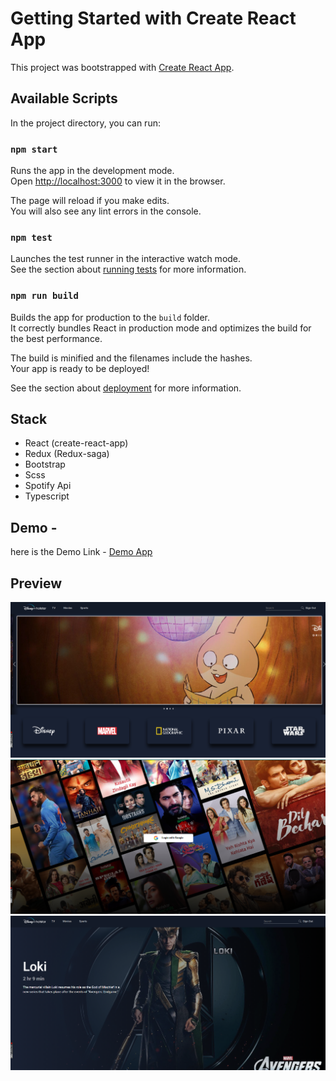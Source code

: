 # Getting Started with Create React App

This project was bootstrapped with [Create React App](https://github.com/facebook/create-react-app).

## Available Scripts

In the project directory, you can run:

### `npm start`

Runs the app in the development mode.\
Open [http://localhost:3000](http://localhost:3000) to view it in the browser.

The page will reload if you make edits.\
You will also see any lint errors in the console.

### `npm test`

Launches the test runner in the interactive watch mode.\
See the section about [running tests](https://facebook.github.io/create-react-app/docs/running-tests) for more information.

### `npm run build`

Builds the app for production to the `build` folder.\
It correctly bundles React in production mode and optimizes the build for the best performance.

The build is minified and the filenames include the hashes.\
Your app is ready to be deployed!

See the section about [deployment](https://facebook.github.io/create-react-app/docs/deployment) for more information.

## Stack

- React (create-react-app)
- Redux (Redux-saga)
- Bootstrap
- Scss
- Spotify Api
- Typescript

## Demo -

here is the Demo Link - [Demo App](https://hotstar-clone-22b12.web.app/)

## Preview

![alt text](https://github.com/Charlygraphy23/Disney-clone-UI/blob/main/screenshots/Capture.PNG)
![alt text](https://github.com/Charlygraphy23/Disney-clone-UI/blob/main/screenshots/Capture1.PNG)
![alt text](https://github.com/Charlygraphy23/Disney-clone-UI/blob/main/screenshots/Capture2.PNG)
